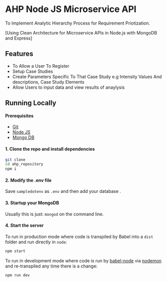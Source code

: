 # AHP Node JS Microservice API

To Implement Analytic Hierarchy Process for Requirement Priotization.

[Using Clean Architecture for Microservice APIs in Node.js with MongoDB and Express]

>

## Features

- To Allow a User To Register
- Setup Case Studies
- Create Parameters Specific To That Case Study e.g Intensity Values And descriptions, Case Study Elements
- Allow Users to input data and view results of anaylysis

## Running Locally

#### Prerequisites

- [Git](https://git-scm.com/downloads)
- [Node JS](https://nodejs.org/en/)
- [Mongo DB](https://www.mongodb.com)

#### 1. Clone the repo and install dependencies

```bash
git clone
cd ahp_repository
npm i
```

#### 2. Modify the .env file

Save `sampledotenv` as `.env` and then add your database .

#### 3. Startup your MongoDB

Usually this is just: `mongod` on the command line.

#### 4. Start the server

To run in production mode where code is transpiled by Babel into a `dist` folder and run directly in `node`:

```bash
npm start
```

To run in development mode where code is run by [babel-node](https://babeljs.io/docs/en/babel-node) via [nodemon](https://nodemon.io) and re-transpiled any time there is a change:

```bash
npm run dev
```
